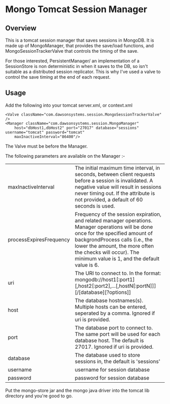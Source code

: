 Mongo Tomcat Session Manager
============================

Overview
--------

This is a tomcat session manager that saves sessions in MongoDB.
It is made up of MongoManager, that provides the save/load functions, and MongoSessionTrackerValve that controls the
timing of the save.

For those interested, PersistentManager/ an implementation of a SessionStore is non deterministic in when it saves to the DB,
so isn't suitable as a distributed session replicator.  This is why I've used a valve to control the save timing at the end of each request.

Usage
-----

Add the following into your tomcat server.xml, or context.xml

    <Valve className="com.dawsonsystems.session.MongoSessionTrackerValve" />
    <Manager className="com.dawsonsystems.session.MongoManager"
	    host="dbHost1,dbHost2" port="27017" database="sessions" username="tomcat" password="tomcat"
	    maxInactiveInterval="86400"/>

The Valve must be before the Manager.

The following parameters are available on the Manager :-

<table>
<tr><td>maxInactiveInterval</td><td>The initial maximum time interval, in seconds, between client requests before a session is invalidated. A negative value will result in sessions never timing out. If the attribute is not provided, a default of 60 seconds is used.</td></tr>
<tr><td>processExpiresFrequency</td><td>Frequency of the session expiration, and related manager operations. Manager operations will be done once for the specified amount of backgrondProcess calls (i.e., the lower the amount, the more often the checks will occur). The minimum value is 1, and the default value is 6. </td></tr>
<tr><td>uri</td><td>The URI to connect to. In the format: mongodb://host1[:port1][,host2[:port2],...[,hostN[:portN]]][/[database][?options]]</td></tr>
<tr><td>host</td><td>The database hostnames(s). Multiple hosts can be entered, seperated by a comma. Ignored if uri is provided.</td></tr>
<tr><td>port</td><td>The database port to connect to. The same port will be used for each database host. The default is 27017. Ignored if uri is provided.</td></tr>
<tr><td>database</td><td>The database used to store sessions in, the default is 'sessions'</td></tr>
<tr><td>username</td><td>username for session database</td></tr>
<tr><td>password</td><td>password for session database</td></tr>
</table>


Put the mongo-store jar and the mongo java driver into the tomcat lib directory and you're good to go.

